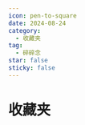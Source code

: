 ```yaml
---
icon: pen-to-square
date: 2024-08-24
category:
  - 收藏夹
tag:
  - 碎碎念
star: false
sticky: false
---
```


# 收藏夹
